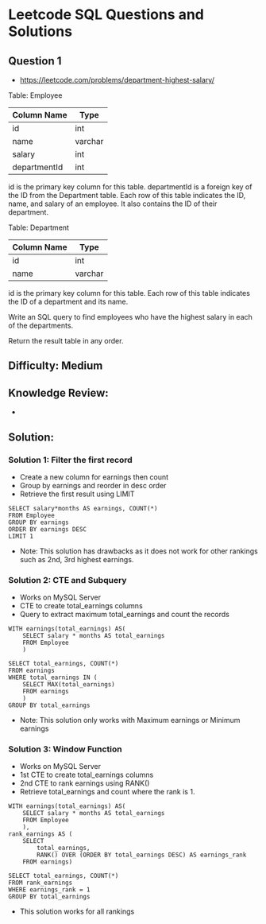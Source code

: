 # Leetcode SQL Questions and Solutions

## Question 1 
- https://leetcode.com/problems/department-highest-salary/

Table: Employee


| Column Name  | Type    |
|--------------|---------|
| id           | int     |
| name         | varchar |
| salary       | int     |
| departmentId | int     |

id is the primary key column for this table.
departmentId is a foreign key of the ID from the Department table.
Each row of this table indicates the ID, name, and salary of an employee. It also contains the ID of their department.

Table: Department


| Column Name | Type    |
|-------------|---------|
| id          | int     |
| name        | varchar |

id is the primary key column for this table.
Each row of this table indicates the ID of a department and its name.

Write an SQL query to find employees who have the highest salary in each of the departments.

Return the result table in any order.


## Difficulty: Medium

## Knowledge Review: 
-


## Solution:

### Solution 1: Filter the first record
- Create a new column for earnings then count
- Group by earnings and reorder in desc order
- Retrieve the first result using LIMIT

```
SELECT salary*months AS earnings, COUNT(*)
FROM Employee
GROUP BY earnings
ORDER BY earnings DESC
LIMIT 1
```
- Note: This solution has drawbacks as it does not work for other rankings such as 2nd, 3rd highest earnings.

### Solution 2: CTE and Subquery 
- Works on MySQL Server
- CTE to create total_earnings columns
- Query to extract maximum total_earnings and count the records 

```
WITH earnings(total_earnings) AS(
    SELECT salary * months AS total_earnings
    FROM Employee
    )

SELECT total_earnings, COUNT(*)
FROM earnings
WHERE total_earnings IN (
    SELECT MAX(total_earnings)
    FROM earnings
    )
GROUP BY total_earnings
```
- Note: This solution only works with Maximum earnings or Minimum earnings

### Solution 3: Window Function
- Works on MySQL Server
- 1st CTE to create total_earnings columns
- 2nd CTE to rank earnings using RANK()
- Retrieve total_earnings and count where the rank is 1.

```
WITH earnings(total_earnings) AS(
    SELECT salary * months AS total_earnings
    FROM Employee
    ),
rank_earnings AS (
    SELECT 
        total_earnings,
        RANK() OVER (ORDER BY total_earnings DESC) AS earnings_rank
    FROM earnings)

SELECT total_earnings, COUNT(*)
FROM rank_earnings
WHERE earnings_rank = 1
GROUP BY total_earnings
```
- This solution works for all rankings